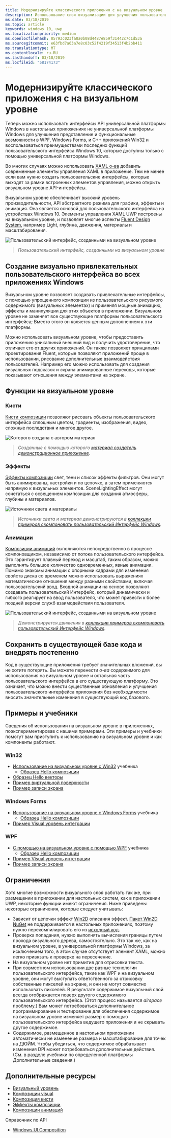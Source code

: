 ```yaml
---
title: Модернизируйте классического приложения с на визуальном уровне
description: Использование слоя визуализации для улучшения пользовательского интерфейса Классические приложения .NET или Win32.
ms.date: 03/18/2019
ms.topic: article
keywords: windows 10, uwp
ms.localizationpriority: medium
ms.openlocfilehash: 05793c023fa0a0b08d4487e859f31442c7c1d53a
ms.sourcegitcommit: e63fbd7a63a7e8c03c52f4219f34513f4b2bb411
ms.translationtype: MT
ms.contentlocale: ru-RU
ms.lasthandoff: 03/18/2019
ms.locfileid: "58174173"
---
```

# <a name="modernize-your-desktop-app-using-the-visual-layer"></a>Модернизируйте классического приложения с на визуальном уровне

Теперь можно использовать интерфейсы API универсальной платформы Windows в настольных приложениях не универсальной платформы Windows для улучшения представление и функциональные возможности в WPF, Windows Forms, и C++ приложений Win32 и воспользоваться преимуществами последних функций пользовательского интерфейса Windows 10, которые доступны только с помощью универсальной платформы Windows.

Во многих случаях можно использовать [XAML о-ва](../xaml-platform/xaml-host-controls.md) добавить современные элементы управления XAML в приложение. Тем не менее если вам нужно создать пользовательские интерфейсы, которые выходят за рамки встроенных элементов управления, можно открыть визуальном уровне API-интерфейсы.

Визуальном уровне обеспечивает высокий уровень производительности, API абстрактного режима для графики, эффекты и анимация. Она является основой для пользовательского интерфейса на устройствах Windows 10. Элементы управления XAML UWP построены на визуальном уровне, и позволяет многие аспекты [Fluent Design System](../design/fluent-design-system/index.md), например Light, глубина, движения, материалы и масштабирования.

![Пользовательский интерфейс, созданными на визуальном уровне](images/interop/pull-to-animate.gif)

> _Пользовательский интерфейс, созданными на визуальном уровне_

## <a name="create-a-visually-engaging-user-interface-in-any-windows-app"></a>Создание визуально привлекательных пользовательского интерфейса во всех приложениях Windows

Визуальном уровне позволяет создавать привлекательные интерфейсы, с помощью упрощенного композиции из пользовательского рисуемого содержимого (визуальных элементах) и применяя мощные анимацию, эффекты и манипуляции для этих объектов в приложении. Визуальном уровне не заменяет все существующие платформы пользовательского интерфейса; Вместо этого он является ценным дополнением к эти платформы.

Можно использовать визуальном уровне, чтобы предоставить приложению уникальный внешний вид и получить удостоверение, что отличает его от других приложений. Он также позволяет принципами проектирования Fluent, которые позволяют приложений проще в использовании, рисование дополнительные взаимодействия пользователей. Например его можно использовать для создания визуальных подсказок и экрана анимированные переходы, которые показывают отношения между элементами на экране.

## <a name="visual-layer-features"></a>Функции на визуальном уровне

### <a name="brushes"></a>Кисти

[Кисти композиции](composition-brushes.md) позволяют рисовать объекты пользовательского интерфейса сплошным цветом, градиенты, изображения, видео, сложные последствия и многое другое.

![Которого создана с автором материал](images/interop/egg.gif)

> _Созданные с помощью которого [материал создатель демонстрационное приложение](https://github.com/Microsoft/WindowsCompositionSamples/tree/master/Demos/MaterialCreator)._

### <a name="effects"></a>Эффекты

[Эффекты композиции](composition-effects.md) свет, тени и список эффекты фильтров. Они могут быть анимированы, настройки и по цепочке, а затем применяются напрямую к визуальных элементов. SceneLightingEffect могут сочетаться с освещением композиции для создания атмосферы, глубины и материалов.

![Источники света и материалы](images/interop/light-interop.gif)

> _Источники света и материал демонстрируются в [коллекции примеров скомпоновать пользовательский Интерфейс Windows](https://github.com/Microsoft/WindowsCompositionSamples/tree/master/SampleGallery)._

### <a name="animations"></a>Анимации

[Композиции анимаций](composition-animation.md) выполняются непосредственно в процессе компоновщиком, независимо от потока пользовательского интерфейса. Это гарантирует плавный переход и масштаб, таким образом, можно выполнять большое количество одновременных, явные анимации. Помимо знакомы анимации с опорными кадрами для изменения свойств диска со временем можно использовать выражениях математические отношения между разными свойствами, включая пользовательский ввод. Входной анимации на основе позволяют создавать пользовательский Интерфейс, который динамически и гибкого реагирует на ввод пользователя, что может привести к более поздней версии служб взаимодействия пользователя.

![Пользовательский интерфейс, созданными на визуальном уровне](images/interop/swipe-scroller.gif)

> _Демонстрируется движения в [коллекции примеров скомпоновать пользовательский Интерфейс Windows](https://github.com/Microsoft/WindowsCompositionSamples/tree/master/SampleGallery)._

## <a name="keep-your-existing-codebase-and-adopt-incrementally"></a>Сохранить в существующей базе кода и внедрять постепенно

Код в существующие приложения требует значительных вложений, вы не хотите потерять. Вы можете перенести _о-ва_ содержимого для использования на визуальном уровне и остальная часть пользовательского интерфейса в его существующую платформу. Это означает, что можно внести существенные обновления и улучшения пользовательского интерфейса приложения без необходимости вносить значительные изменения в существующий код базового.

## <a name="samples-and-tutorials"></a>Примеры и учебники

Сведения об использовании на визуальном уровне в приложениях, поэкспериментировав с нашими примерами. Эти примеры и учебники помогут вам приступить к использованию на визуальном уровне и как компоненты работают.

### <a name="win32"></a>Win32

- [Использование на визуальном уровне с Win32](using-the-visual-layer-with-win32.md) учебника
  - [Образец Hello композиции](https://github.com/Microsoft/Windows.UI.Composition-Win32-Samples/tree/master/cpp/HelloComposition)
- [Образец Hello векторы](https://github.com/Microsoft/Windows.UI.Composition-Win32-Samples/tree/master/cpp/HelloVectors)
- [Пример виртуальной поверхности](https://github.com/Microsoft/Windows.UI.Composition-Win32-Samples/tree/master/cpp/VirtualSurfaces)
- [Пример записи экрана](https://github.com/Microsoft/Windows.UI.Composition-Win32-Samples/tree/master/cpp/ScreenCaptureforHWND)

### <a name="windows-forms"></a>Windows Forms

- [Использование на визуальном уровне с Windows Forms](using-the-visual-layer-with-windows-forms.md) учебника
  - [Образец Hello композиции](https://github.com/Microsoft/Windows.UI.Composition-Win32-Samples/tree/master/dotnet/WinForms/HelloComposition)
- [Пример Visual уровень интеграции](https://github.com/Microsoft/Windows.UI.Composition-Win32-Samples/tree/master/dotnet/WinForms/VisualLayerIntegration)

### <a name="wpf"></a>WPF

- [С помощью на визуальном уровне с помощью WPF](using-the-visual-layer-with-wpf.md) учебника
  - [Образец Hello композиции](https://github.com/Microsoft/Windows.UI.Composition-Win32-Samples/tree/master/dotnet/WPF/HelloComposition)
- [Пример Visual уровень интеграции](https://github.com/Microsoft/Windows.UI.Composition-Win32-Samples/tree/master/dotnet/WPF/VisualLayerIntegration)
- [Пример записи экрана](https://github.com/Microsoft/Windows.UI.Composition-Win32-Samples/tree/master/dotnet/WPF/ScreenCapture)

## <a name="limitations"></a>Ограничения

Хотя многие возможности визуального слоя работать так же, при размещении в приложении для настольных систем, как в приложении UWP, некоторые функции имеют ограничения. Ниже приведены некоторые ограничения, которые следует учитывать:

- Зависит от цепочки эффект [Win2D](http://microsoft.github.io/Win2D/html/Introduction.htm) описания эффект. [Пакет Win2D NuGet](https://www.nuget.org/packages/Win2D.uwp) не поддерживается в настольных приложениях, поэтому нужно перекомпилировать его из [исходный код](https://github.com/Microsoft/Win2D).
- Проверка попадания, нужно выполнять вычисления границы путем прохода визуального дерева, самостоятельно. Это так же, как на визуальном уровне, в универсальной платформы Windows, за исключением того, в этом случае отсутствует элемент XAML, можно легко привязать к проверке на пересечение.
- На визуальном уровне нет примитив для отрисовки текста.
- При совместном использовании две разные технологии пользовательского интерфейса, такие как WPF и на визуальном уровне, они могут выступать ответственного за отрисовку собственные пикселей на экране, и они не могут совместно использовать пикселей. В результате содержимое визуальный слой всегда отображается поверх другого содержимого пользовательского интерфейса. (Этот процесс называется _airspace_ проблему.) Вам может потребоваться дополнительное программирование и тестирование для обеспечения содержимое на визуальном уровне изменяет размер с помощью пользовательского интерфейса ведущего приложения и не скрывать другое содержимое.
- Содержимое, размещенное в настольном приложении автоматически не изменение размера и масштабирование для точек на ДЮЙМ. Чтобы убедиться, что содержимое обрабатывает изменения DPI может потребоваться дополнительные действия. (См. в разделе учебники по определенной платформы Дополнительные сведения.)

## <a name="additional-resources"></a>Дополнительные ресурсы

- [Визуальный уровень](visual-layer.md)
- [Композиции visual](composition-visual-tree.md)
- [Композиция кисти](composition-brushes.md)
- [Эффекты композиции](composition-effects.md)
- [Композиции анимаций](composition-animation.md)

Справочник по API

- [Windows.UI.Composition](/uwp/api/Windows.UI.Composition)